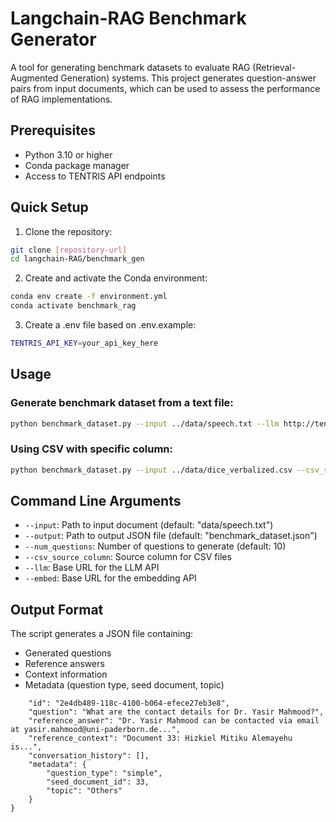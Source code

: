 # Langchain-RAG Benchmark Generator

A tool for generating benchmark datasets to evaluate RAG (Retrieval-Augmented Generation) systems. This project generates question-answer pairs from input documents, which can be used to assess the performance of RAG implementations.

## Prerequisites

- Python 3.10 or higher
- Conda package manager
- Access to TENTRIS API endpoints

## Quick Setup

1. Clone the repository:
```bash
git clone [repository-url]
cd langchain-RAG/benchmark_gen
```

2. Create and activate the Conda environment:
```bash
conda env create -f environment.yml
conda activate benchmark_rag
```

3. Create a .env file based on .env.example:
```bash
TENTRIS_API_KEY=your_api_key_here
```
## Usage

### Generate benchmark dataset from a text file:
```bash
python benchmark_dataset.py --input ../data/speech.txt --llm http://tentris-ml.cs.upb.de:8501/v1 --embed http://tentris-ml.cs.upb.de:8502/v1
```

### Using CSV with specific column:
```bash
python benchmark_dataset.py --input ../data/dice_verbalized.csv --csv_source_column content --llm http://tentris-ml.cs.upb.de:8501/v1 --embed http://tentris-ml.cs.upb.de:8502/v1
```

## Command Line Arguments

- `--input`: Path to input document (default: "data/speech.txt")
- `--output`: Path to output JSON file (default: "benchmark_dataset.json")
- `--num_questions`: Number of questions to generate (default: 10)
- `--csv_source_column`: Source column for CSV files
- `--llm`: Base URL for the LLM API
- `--embed`: Base URL for the embedding API


## Output Format
The script generates a JSON file containing:
- Generated questions
- Reference answers
- Context information
- Metadata (question type, seed document, topic)

```{
    "id": "2e4db489-118c-4100-b064-efece27eb3e8",
    "question": "What are the contact details for Dr. Yasir Mahmood?",
    "reference_answer": "Dr. Yasir Mahmood can be contacted via email at yasir.mahmood@uni-paderborn.de...",
    "reference_context": "Document 33: Hizkiel Mitiku Alemayehu is...",
    "conversation_history": [],
    "metadata": {
        "question_type": "simple",
        "seed_document_id": 33,
        "topic": "Others"
    }
}
```
